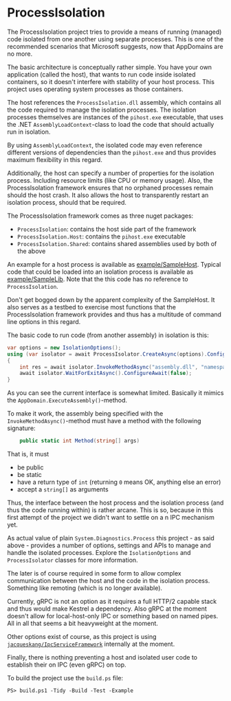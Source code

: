 # ProcessIsolation

The ProcessIsolation project tries to provide a means of running (managed) code isolated from one another
using separate processes. This is one of the recommended scenarios that Microsoft suggests, now that
AppDomains are no more.

The basic architecture is conceptually rather simple. You have your own application (called the host),
that wants to run code inside isolated containers, so it doesn't interfere with stability of your
host process. This project uses operating system processes as those containers.

The host references the `ProcessIsolation.dll` assembly, which contains all the code required to
manage the isolation processes. The isolation processes themselves are instances of the `pihost.exe`
executable, that uses the .NET `AssemblyLoadContext`-class to load the code that should actually
run in isolation.

By using `AssemblyLoadContext`, the isolated code may even reference different versions of dependencies
than the `pihost.exe` and thus provides maximum flexibility in this regard.

Additionally, the host can specify a number of properties for the isolation process. Including
resource limits (like CPU or memory usage). Also, the ProcessIsolation framework ensures that
no orphaned processes remain should the host crash. It also allows the host to transparently
restart an isolation process, should that be required.

The ProcessIsolation framework comes as three nuget packages:

* `ProcessIsolation`: contains the host side part of the framework
* `ProcessIsolation.Host`: contains the `pihost.exe` executable
* `ProcessIsolation.Shared`: contains shared assemblies used by both of the above

An example for a host process is available as [example/SampleHost](example/SampleHost/Program.cs).
Typical code that could be loaded into an isolation process is available as [example/SampleLib](example/SampleLib/SampleClass.cs).
Note that the this code has no reference to `ProcessIsolation`.

Don't get bogged down by the apparent complexity of the SampleHost. It also serves as a testbed
to exercise most functions that the ProcessIsolation framework provides and thus has a multitude
of command line options in this regard.

The basic code to run code (from another assembly) in isolation is this:

```C#
var options = new IsolationOptions();
using (var isolator = await ProcessIsolator.CreateAsync(options).ConfigureAwait(false))
{
    int res = await isolator.InvokeMethodAsync("assembly.dll", "namespace.class.method").ConfigureAwait(false);
    await isolator.WaitForExitAsync().ConfigureAwait(false);
}
```

As you can see the current interface is somewhat limited. Basically it mimics the `AppDomain.ExecuteAssembly()`-method.

To make it work, the assembly being specified with the `InvokeMethodAsync()`-method must have a method with the following
signature:

```C#
    public static int Method(string[] args)
```

That is, it must
* be public
* be static
* have a return type of `int` (returning `0` means OK, anything else an error)
* accept a `string[]` as arguments

Thus, the interface between the host process and the isolation process (and thus the code running within) is rather
arcane. This is so, because in this first attempt of the project we didn't want to settle on a n IPC mechanism yet.

As actual value of plain `System.Diagnostics.Process` this project - as said above - provides a number of options,
settings and APIs to manage and handle the isolated processes. Explore the `IsolationOptions` and `ProcessIsolator`
classes for more information.

The later is of course required in some form to allow complex communication between the host and the code in the
isolation process. Something like remoting (which is no longer available).

Currently, gRPC is not an option as it requires a full HTTP/2 capable stack and thus would make Kestrel a dependency.
Also gRPC at the moment doesn't allow for local-host-only IPC or something based on named pipes. All in all that 
seems a bit heavyweight at the moment.

Other options exist of course, as this project is using [`jacqueskang/IpcServiceFramework`](https://github.com/jacqueskang/IpcServiceFramework) internally at the moment.

Finally, there is nothing preventing a host and isolated user code to establish their on IPC (even gRPC) on top.

To build the project use the `build.ps` file:

```PS
PS> build.ps1 -Tidy -Build -Test -Example
```
